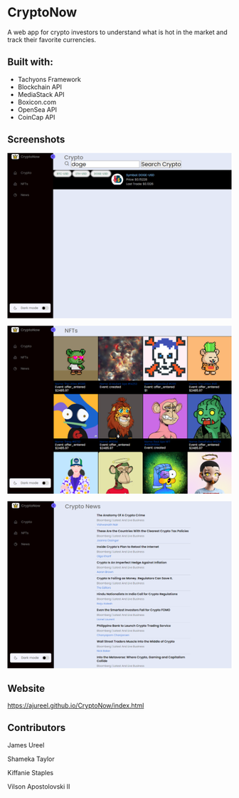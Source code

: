 # CryptoNow

A web app for crypto investors to understand what is hot in the market and track their favorite currencies.

## Built with:

- Tachyons Framework
- Blockchain API
- MediaStack API
- Boxicon.com
- OpenSea API
- CoinCap API

## Screenshots

![Screenshot](/assets/images/cryptoSearch.png)

![Screenshot](/assets/images/NFTs.png)

![Screenshot](/assets/images/cryptoNews.png)

## Website

https://ajureel.github.io/CryptoNow/index.html

## Contributors

James Ureel

Shameka Taylor

Kiffanie Staples

Vilson Apostolovski II
